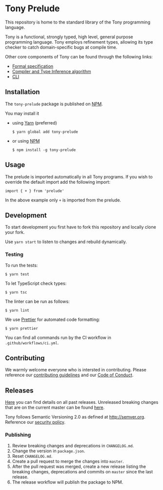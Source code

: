 # Tony Prelude

This repository is home to the standard library of the Tony programming language.

Tony is a functional, strongly typed, high level, general purpose programming language. Tony employs refinement types, allowing its type checker to catch domain-specific bugs at compile time.

Other core components of Tony can be found through the following links:

* [Formal specification](https://github.com/tony-lang/spec)
* [Compiler and Type Inference algorithm](https://github.com/tony-lang/tony)
* [CLI](https://github.com/tony-lang/cli)

## Installation

The `tony-prelude` package is published on [NPM](https://www.npmjs.com/package/tony-prelude).

You may install it

* using [Yarn](https://yarnpkg.com/) (preferred)

    ```
    $ yarn global add tony-prelude
    ```

* or using [NPM](https://docs.npmjs.com/cli/v6/commands/npm)

    ```
    $ npm install -g tony-prelude
    ```

## Usage

The prelude is imported automatically in all Tony programs. If you wish to override the default import add the following import:

```tn
import { + } from 'prelude'
```

In the above example only `+` is imported from the prelude.

## Development

To start development you first have to fork this repository and locally clone your fork.

Use `yarn start` to listen to changes and rebuild dynamically.

### Testing

To run the tests:

    $ yarn test

To let TypeScript check types:

    $ yarn tsc

The linter can be run as follows:

    $ yarn lint

We use [Prettier](https://prettier.io/) for automated code formatting:

    $ yarn prettier

You can find all commands run by the CI workflow in `.github/workflows/ci.yml`.

## Contributing

We warmly welcome everyone who is intersted in contributing. Please reference our [contributing guidelines](CONTRIBUTING.md) and our [Code of Conduct](CODE_OF_CONDUCT.md).

## Releases

[Here](https://github.com/tony-lang/prelude/releases/) you can find details on all past releases.
Unreleased breaking changes that are on the current master can be found [here](CHANGELOG.md).

Tony follows Semantic Versioning 2.0 as defined at http://semver.org. Reference our [security policy](SECURITY.md).

### Publishing

1. Review breaking changes and deprecations in `CHANGELOG.md`.
1. Change the version in `package.json`.
1. Reset `CHANGELOG.md`.
1. Create a pull request to merge the changes into `master`.
1. After the pull request was merged, create a new release listing the breaking changes, deprecations and commits on `master` since the last release.
1. The release workflow will publish the package to NPM.
